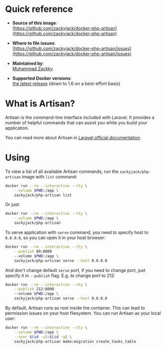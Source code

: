 # Quick reference

-   **Source of this image**:  
    [https://github.com/zackyjack/docker-php-artisan](https://github.com/zackyjack/docker-php-artisan)

-   **Where to file issues**:  
    [https://github.com/zackyjack/docker-php-artisan/issues](https://github.com/zackyjack/docker-php-artisan/issues)

-   **Maintained by**:  
    [Muhammad Zackky](https://github.com/zackyjack/docker-php-artisan)

-   **Supported Docker versions**:  
    [the latest release](https://github.com/docker/docker/releases/latest) (down to 1.6 on a best-effort basis)

# What is Artisan?

Artisan is the command-line interface included with Laravel. It provides a number of helpful commands that can assist you while you build your application.

You can read more about Artisan in [Laravel official documentation](https://laravel.com/docs/5.4/artisan).



# Using

To view a list of all available Artisan commands, run the `zackyjack/php-artisan` image with `list` command:

```sh
docker run --rm --interactive --tty \
    --volume $PWD:/app \
    zackyjack/php-artisan list
```

Or just:

```sh
docker run --rm --interactive --tty \
    --volume $PWD:/app \
    zackyjack/php-artisan
```

To serve application with `serve` command, you need to specify host to `0.0.0.0`, so you can open it in your host browser:

```sh
docker run --rm --interactive --tty \
    --publish 80:8000
    --volume $PWD:/app \
    zackyjack/php-artisan serve --host 0.0.0.0
```

And don't change default `serve` port, if you need to change port,  just specify it in `--publish` flag. E.g. to change port to 212:

```sh
docker run --rm --interactive --tty \
    --publish 212:8000
    --volume $PWD:/app \
    zackyjack/php-artisan serve --host 0.0.0.0
```

By default, Artisan runs as root inside the container. This can lead to permission issues on your host filesystem. You can run Artisan as your local user:

```sh
docker run --rm --interactive --tty \
    --volume $PWD:/app \
    --user $(id -u):$(id -g) \
    zackyjack/php-artisan make:migration create_tasks_table
```
